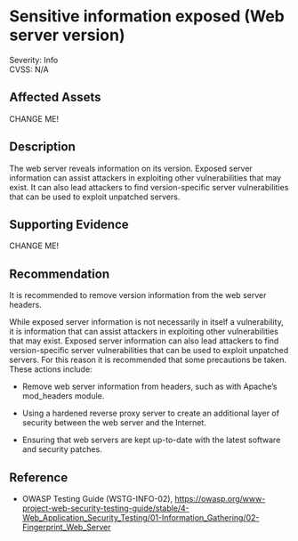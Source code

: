 # Sensitive information exposed (Web server version)

Severity: Info  
CVSS: N/A

## Affected Assets

CHANGE ME!

## Description

The web server reveals information on its version. Exposed server information can assist attackers in exploiting other vulnerabilities that may exist. It can also lead attackers to find version-specific server vulnerabilities that can be used to exploit unpatched servers.

## Supporting Evidence

CHANGE ME!

## Recommendation

It is recommended to remove version information from the web server headers.

While exposed server information is not necessarily in itself a vulnerability, it is information that can assist attackers in exploiting other vulnerabilities that may exist. Exposed server information can also lead attackers to find version-specific server vulnerabilities that can be used to exploit unpatched servers. For this reason it is recommended that some precautions be taken. These actions include:

* Remove web server information from headers, such as with Apache’s mod_headers module.

* Using a hardened reverse proxy server to create an additional layer of security between the web server and the Internet.

* Ensuring that web servers are kept up-to-date with the latest software and security patches.

## Reference

* OWASP Testing Guide (WSTG-INFO-02), https://owasp.org/www-project-web-security-testing-guide/stable/4-Web_Application_Security_Testing/01-Information_Gathering/02-Fingerprint_Web_Server
